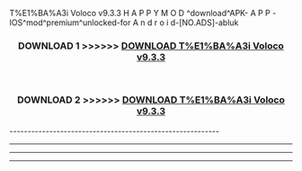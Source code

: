  T%E1%BA%A3i Voloco v9.3.3 H A P P Y M O D ^download^APK- A P P -IOS^mod^premium^unlocked-for A n d r o i d-[NO.ADS]-abluk



<div align="center">

<h3>DOWNLOAD 1 >>>>>> <a href="https://en-mod.web.app/?en= T%E1%BA%A3i Voloco v9.3.3">DOWNLOAD T%E1%BA%A3i Voloco v9.3.3 </a></h3><br>

<h3>DOWNLOAD 2 >>>>>> <a href="https://en-mod.web.app/?en= T%E1%BA%A3i Voloco v9.3.3">DOWNLOAD T%E1%BA%A3i Voloco v9.3.3 </a></h3>

</div>
----------------------------------------------------------

----------------------------------------------------------

----------------------------------------------------------

----------------------------------------------------------



